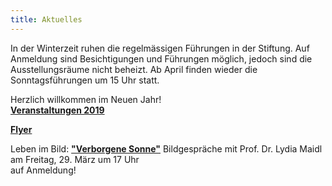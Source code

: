 ```yaml
---
title: Aktuelles
---
```


In der Winterzeit ruhen die regelmässigen Führungen in der Stiftung. Auf Anmeldung sind Besichtigungen und Führungen möglich, jedoch sind die Ausstellungsräume nicht beheizt.
Ab April finden wieder die Sonntagsführungen um 15 Uhr statt.

Herzlich willkommen im Neuen Jahr!  
[**Veranstaltungen 2019**](/veranstaltungen/2019/)  

[**Flyer**](/flyer/)

Leben im Bild:
[**"Verborgene Sonne"**](/bildgedanken/032919pythiafranziskus/) Bildgespräche mit Prof. Dr. Lydia Maidl  
am Freitag, 29. März um 17 Uhr  
auf Anmeldung!
